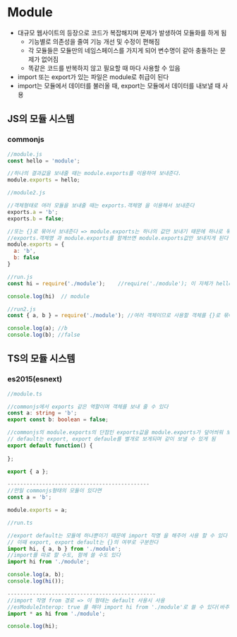 # Module

- 대규모 웹사이트의 등장으로 코드가 복잡해지며 문제가 발생하여 모듈화를 하게 됨
  - 기능별로 의존성을 줄여 기능 개선 및 수정이 편해짐
  - 각 모듈들은 모듈만의 네임스페이스를 가지게 되어 변수명이 같아 충돌하는 문제가 없어짐
  - 똑같은 코드를 반복하지 않고 필요할 때 마다 사용할 수 있음 
- import 또는 export가 있는 파일은 module로 취급이 된다
- import는 모듈에서 데이터를 불러올 때, export는 모듈에서 데이터를 내보낼 때 사용 



## JS의 모듈 시스템

### commonjs

```javascript
//module.js
const hello = 'module';

//하나의 결과값을 보내줄 때는 module.exports를 이용하여 보내준다.
module.exports = hello;

//module2.js

//객체형태로 여러 모듈을 보내줄 때는 exports.객체명 을 이용해서 보내준다
exports.a = 'b';		
exports.b = false;

//또는 {}로 묶어서 보내준다 => module.exports는 하나의 값만 보내기 때문에 하나로 묶어서 보내준다 
//exports.객체명 과 module.exports를 함께쓰면 module.exports값만 보내지게 된다 
module.exports = {
  a: 'b',
  b: false
}
```



```javascript
//run.js
const hi = require('./module');    //require('./module'); 이 자체가 hello라는 모듈임

console.log(hi)  // module

//run2.js
const { a, b } = require('./module'); //여러 객체이므로 사용할 객체를 {}로 묶어서 가져온다

console.log(a); //b
console.log(b); //false
```







## TS의 모듈 시스템

### es2015(esnext)

~~~typescript
//module.ts

//commonjs에서 exports 같은 역할이며 객체를 보내 줄 수 있다
const a: string = 'b';   
export const b: boolean = false;

//commonjs의 module.exports의 단점인 exports값을 module.exports가 덮어씌워 보내 버린다는 것을 해결
// default는 export, export defaule를 별개로 보게되며 같이 보낼 수 있게 됨
export default function() {
  
};

export { a };

---------------------------------------------
//만일 commonjs형태의 모듈이 있다면
const a = 'b';

module.exports = a;
~~~



```typescript
//run.ts

//export default는 모듈에 하나뿐이기 때문에 import 작명 을 해주어 사용 할 수 있다 
// 이때 export, export default는 {}의 여부로 구분한다 
import hi, { a, b } from './module';
//import를 따로 할 수도, 함께 쓸 수도 있다 
import hi from './module';

console.log(a, b);
console.log(hi());

-----------------------------------------------
//import 작명 from 경로 => 이 형태는 default 사용시 사용 
//esModuleInterop: true 를 해야 import hi from './module'로 쓸 수 있다(바추)
import * as hi from './module';

console.log(hi);
```

